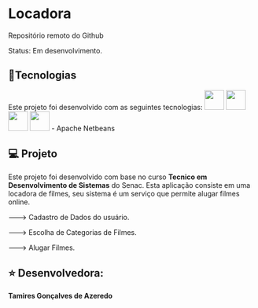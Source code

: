 # Locadora
 Repositório remoto do Github

 Status: Em desenvolvimento.

## 📍Tecnologias

Este projeto foi desenvolvido com as seguintes tecnologias:
<img loading="lazy" src="https://cdn.jsdelivr.net/gh/devicons/devicon/icons/git/git-original.svg" width="40" height="40"/> <img loading="lazy" src="https://cdn.jsdelivr.net/gh/devicons/devicon/icons/mysql/mysql-original.svg" width="40" height="40"/> <img loading="lazy" src="https://cdn.jsdelivr.net/gh/devicons/devicon/icons/github/github-original.svg"  width="40" height="40"/>
<img loading="lazy" src="https://cdn.jsdelivr.net/gh/devicons/devicon/icons/figma/figma-original.svg"  width="40" height="40"/> - Apache Netbeans
          
          


## 💻 Projeto

Este projeto foi desenvolvido com base no curso **Tecnico em Desenvolvimento de Sistemas** do Senac. Esta aplicação consiste em uma locadora de filmes, seu sistema é um serviço que permite alugar filmes online.

---> Cadastro de Dados do usuário.

---> Escolha de Categorias de Filmes.

---> Alugar Filmes.

## ⭐ Desenvolvedora:

**Tamires Gonçalves de Azeredo**
